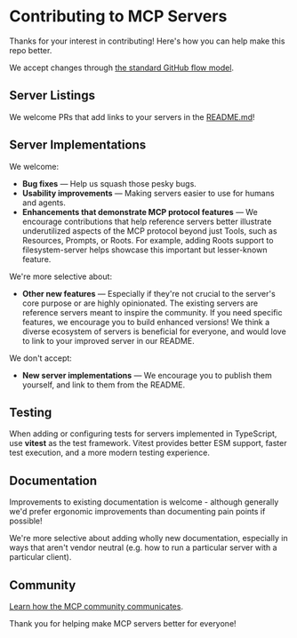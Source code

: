 # Contributing to MCP Servers

Thanks for your interest in contributing! Here's how you can help make this repo better.

We accept changes through [the standard GitHub flow model](https://docs.github.com/en/get-started/using-github/github-flow).

## Server Listings

We welcome PRs that add links to your servers in the [README.md](./README.md)!

## Server Implementations

We welcome:
- **Bug fixes** — Help us squash those pesky bugs.
- **Usability improvements** — Making servers easier to use for humans and agents.
- **Enhancements that demonstrate MCP protocol features** — We encourage contributions that help reference servers better illustrate underutilized aspects of the MCP protocol beyond just Tools, such as Resources, Prompts, or Roots. For example, adding Roots support to filesystem-server helps showcase this important but lesser-known feature.

We're more selective about:
- **Other new features** — Especially if they're not crucial to the server's core purpose or are highly opinionated. The existing servers are reference servers meant to inspire the community. If you need specific features, we encourage you to build enhanced versions! We think a diverse ecosystem of servers is beneficial for everyone, and would love to link to your improved server in our README.

We don't accept:
- **New server implementations** — We encourage you to publish them yourself, and link to them from the README.

## Testing

When adding or configuring tests for servers implemented in TypeScript, use **vitest** as the test framework. Vitest provides better ESM support, faster test execution, and a more modern testing experience.

## Documentation

Improvements to existing documentation is welcome - although generally we'd prefer ergonomic improvements than documenting pain points if possible!

We're more selective about adding wholly new documentation, especially in ways that aren't vendor neutral (e.g. how to run a particular server with a particular client).

## Community

[Learn how the MCP community communicates](https://modelcontextprotocol.io/community/communication).

Thank you for helping make MCP servers better for everyone!